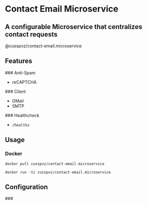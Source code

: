 # Contact Email Microservice 
## A configurable Microservice that centralizes contact requests

@cusspvz/contact-email.microservice

## Features

### Anti-Spam
+ reCAPTCHA

### Client
+ GMail
+ SMTP

### Healthcheck
+ `/healthz`

## Usage

### Docker

```
docker pull cusspvz/contact-email.microservice

docker run -ti cusspvz/contact-email.microservice
```

## Configuration

### 